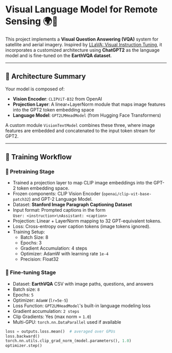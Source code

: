 # Visual Language Model for Remote Sensing 🌍📡

This project implements a **Visual Question Answering (VQA)** system for satellite and aerial imagery. Inspired by [LLaVA: Visual Instruction Tuning](https://llava-vl.github.io), it incorporates a customized architecture using **ChatGPT2** as the language model and is fine-tuned on the **EarthVQA dataset**.

---

## 🧠 Architecture Summary

Your model is composed of:

- **Vision Encoder**: `CLIPViT-B32` from OpenAI
- **Projection Layer**: A linear+LayerNorm module that maps image features into the GPT2 token embedding space
- **Language Model**: `GPT2LMHeadModel` (from Hugging Face Transformers)

A custom module `VisionTextModel` combines these three, where image features are embedded and concatenated to the input token stream for GPT2.

---

## 🧪 Training Workflow

### 📍 Pretraining Stage 
- Trained a projection layer to map CLIP image embeddings into the GPT-2 token embedding space.
- Frozen components: CLIP Vision Encoder (`openai/clip-vit-base-patch32`) and GPT-2 Language Model.
- Dataset: **Stanford Image Paragraph Captioning Dataset**
- Input format: Prompted captions in the form  
  `User: <instruction>\nAssistant: <caption>`
- Projection: Linear + LayerNorm mapping to 32 GPT-equivalent tokens.
- Loss: Cross-entropy over caption tokens (image tokens ignored).
- Training Setup:
  - Batch Size: 8
  - Epochs: 3
  - Gradient Accumulation: 4 steps
  - Optimizer: AdamW with learning rate `1e-4`
  - Precision: Float32

### 📍 Fine-tuning Stage
- Dataset: **EarthVQA** CSV with image paths, questions, and answers
- Batch size: `8`
- Epochs: `5`
- Optimizer: `AdamW` (`lr=5e-5`)
- Loss Function: `GPT2LMHeadModel`'s built-in language modeling loss
- Gradient accumulation: `2 steps`
- Clip Gradients: Yes (max norm = `1.0`)
- Multi-GPU: `torch.nn.DataParallel` used if available

```python
loss = outputs.loss.mean()  # averaged over GPUs
loss.backward()
torch.nn.utils.clip_grad_norm_(model.parameters(), 1.0)
optimizer.step()
